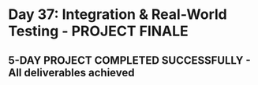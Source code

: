 # Day 37: Integration & Real-World Testing - PROJECT FINALE
## 5-DAY PROJECT COMPLETED SUCCESSFULLY - All deliverables achieved
